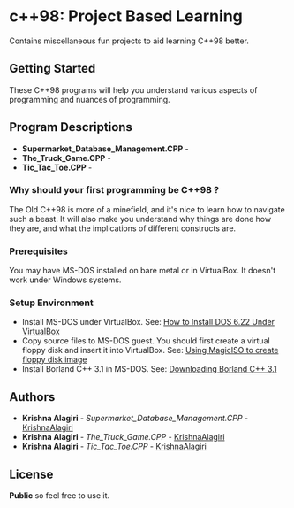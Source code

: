 # c++98: Project Based Learning

Contains miscellaneous fun projects to aid learning C++98 better.

## Getting Started

These C++98 programs will help you understand various aspects of programming and nuances of programming.

## Program Descriptions

* **Supermarket_Database_Management.CPP** -
* **The_Truck_Game.CPP** -
* **Tic_Tac_Toe.CPP** -


### Why should your first programming be C++98 ?

The Old C++98 is more of a minefield, and it's nice to learn how to navigate such a beast. It will also make you understand why things are done how they are, and what the implications of different constructs are.

### Prerequisites
You may have MS-DOS installed on bare metal or in VirtualBox. It doesn't work under Windows systems.

### Setup Environment

* Install MS-DOS under VirtualBox.
See: [How to Install DOS 6.22 Under VirtualBox](http://www.instructables.com/id/How-To-Install-DOS-622-Under-VirtualBox/?ALLSTEPS)
* Copy source files to MS-DOS guest. You should first create a virtual floppy disk and insert it into VirtualBox.
See: [Using MagicISO to create floppy disk image](http://www.magiciso.com/tutorials/miso-createfloppyimage.htm)
* Install Borland C++ 3.1 in MS-DOS.
See: [Downloading Borland C++ 3.1](https://winworldpc.com/download/49068656-18DA-11E4-99E5-7054D21A8599)


## Authors

* **Krishna Alagiri** - *Supermarket_Database_Management.CPP* - [KrishnaAlagiri](https://github.com/KrishnaAlagiri)
* **Krishna Alagiri** - *The_Truck_Game.CPP* - [KrishnaAlagiri](https://github.com/KrishnaAlagiri)
* **Krishna Alagiri** - *Tic_Tac_Toe.CPP* - [KrishnaAlagiri](https://github.com/KrishnaAlagiri)

## License

**Public** so feel free to use it.
